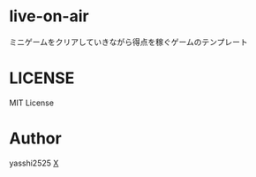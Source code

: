 # live-on-air

ミニゲームをクリアしていきながら得点を稼ぐゲームのテンプレート

# LICENSE

MIT License

# Author

yasshi2525 [X](https://x.com/yasshi2525)

